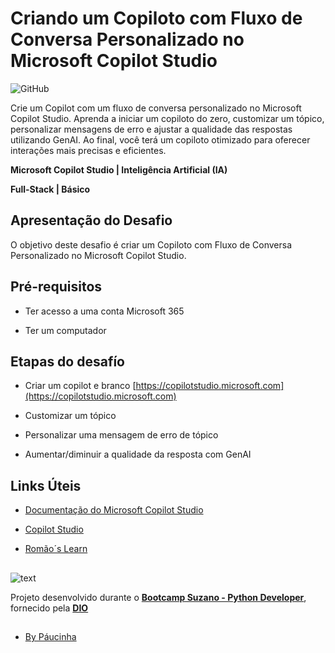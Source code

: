 # Criando um Copiloto com Fluxo de Conversa Personalizado no Microsoft Copilot Studio

![GitHub](https://img.shields.io/github/license/Paucinha/api-ecommerce-dio?style=flat-square)

Crie um Copilot com um fluxo de conversa personalizado no Microsoft Copilot Studio. Aprenda a iniciar um copiloto do zero, customizar um tópico, personalizar mensagens de erro e ajustar a qualidade das respostas utilizando GenAI. Ao final, você terá um copiloto otimizado para oferecer interações mais precisas e eficientes.

**Microsoft Copilot Studio | Inteligência Artificial (IA)**

**Full-Stack | Básico**

## Apresentação do Desafio

O objetivo deste desafio é criar um Copiloto com Fluxo de Conversa Personalizado no Microsoft Copilot Studio.

## Pré-requisitos 

* Ter acesso a uma conta Microsoft 365

* Ter um computador

## Etapas do desafío

* Criar um copilot e branco 
[https://copilotstudio.microsoft.com](https://copilotstudio.microsoft.com)

* Customizar um tópico

* Personalizar uma mensagem de erro de tópico

* Aumentar/diminuir a qualidade da resposta com GenAI



## Links Úteis

* [Documentação do Microsoft Copilot Studio](https://learn.microsoft.com/pt-br/microsoft-copilot-studio/)

* [Copilot Studio](https://copilotstudio.microsoft.com)

* [Romão´s Learn](https://romaos.com.br/learn/)

##

![text](https://assets.dio.me/IwGGaOEYVw9pPUMVGEaqp7eKn1gV22wDOHmmAmI0zDY/f:webp/h:221/q:80/L3RyYWNrcy9jb3Zlci83OWZiNzhkZC0xNTQ3LTQ0N2YtYTNkOC04ZGQwMWU1YWMzNTEucG5n)

Projeto desenvolvido durante o [**Bootcamp Suzano - Python Developer**](https://www.dio.me/bootcamp/suzano-python-developer), fornecido pela [**DIO**](https://www.dio.me/)

##

- [By Páucinha](https://github.com/Paucinha)
